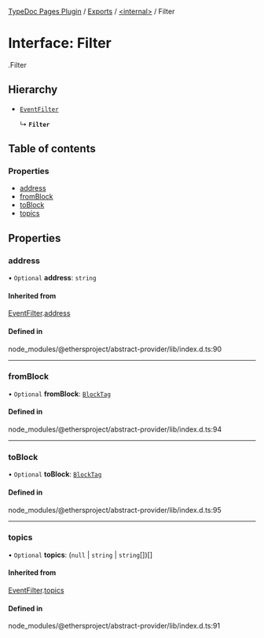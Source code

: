 [TypeDoc Pages Plugin](../README.md) / [Exports](../modules.md) / [<internal\>](../modules/internal_.md) / Filter

# Interface: Filter

[<internal>](../modules/internal_.md).Filter

## Hierarchy

- [`EventFilter`](internal_.EventFilter.md)

  ↳ **`Filter`**

## Table of contents

### Properties

- [address](internal_.Filter.md#address)
- [fromBlock](internal_.Filter.md#fromblock)
- [toBlock](internal_.Filter.md#toblock)
- [topics](internal_.Filter.md#topics)

## Properties

### address

• `Optional` **address**: `string`

#### Inherited from

[EventFilter](internal_.EventFilter.md).[address](internal_.EventFilter.md#address)

#### Defined in

node_modules/@ethersproject/abstract-provider/lib/index.d.ts:90

___

### fromBlock

• `Optional` **fromBlock**: [`BlockTag`](../modules/internal_.md#blocktag)

#### Defined in

node_modules/@ethersproject/abstract-provider/lib/index.d.ts:94

___

### toBlock

• `Optional` **toBlock**: [`BlockTag`](../modules/internal_.md#blocktag)

#### Defined in

node_modules/@ethersproject/abstract-provider/lib/index.d.ts:95

___

### topics

• `Optional` **topics**: (``null`` \| `string` \| `string`[])[]

#### Inherited from

[EventFilter](internal_.EventFilter.md).[topics](internal_.EventFilter.md#topics)

#### Defined in

node_modules/@ethersproject/abstract-provider/lib/index.d.ts:91

